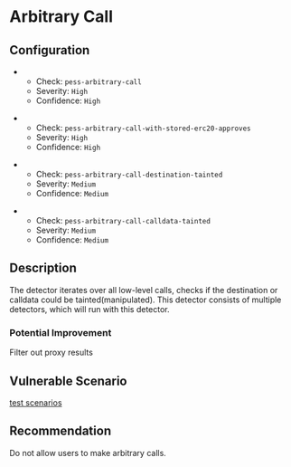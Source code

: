 # Arbitrary Call

## Configuration

- - Check: `pess-arbitrary-call`
  - Severity: `High`
  - Confidence: `High`

* - Check: `pess-arbitrary-call-with-stored-erc20-approves`
  - Severity: `High`
  - Confidence: `High`

- - Check: `pess-arbitrary-call-destination-tainted`
  - Severity: `Medium`
  - Confidence: `Medium`

* - Check: `pess-arbitrary-call-calldata-tainted`
  - Severity: `Medium`
  - Confidence: `Medium`

## Description

The detector iterates over all low-level calls, checks if the destination or calldata could be tainted(manipulated).
This detector consists of multiple detectors, which will run with this detector.

### Potential Improvement

Filter out proxy results

## Vulnerable Scenario

[test scenarios](../tests/arbitrary_call_test.sol)

## Recommendation

Do not allow users to make arbitrary calls.
